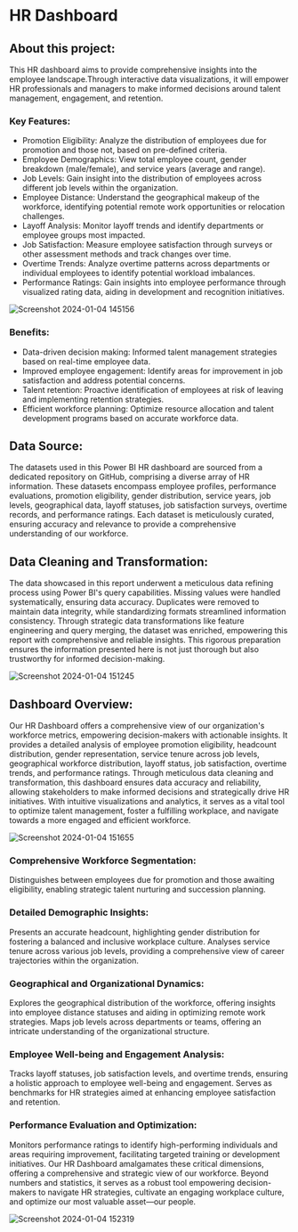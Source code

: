 # HR Dashboard

## About this project: 
This HR dashboard aims to provide comprehensive insights into the employee landscape.Through interactive data visualizations, it will empower HR professionals and managers to make informed decisions around talent management, engagement, and retention.

### Key Features:

* Promotion Eligibility: Analyze the distribution of employees due for promotion and those not, based on pre-defined criteria.
* Employee Demographics: View total employee count, gender breakdown (male/female), and service years (average and range).
* Job Levels: Gain insight into the distribution of employees across different job levels within the organization.
* Employee Distance: Understand the geographical makeup of the workforce, identifying potential remote work opportunities or relocation challenges.
* Layoff Analysis: Monitor layoff trends and identify departments or employee groups most impacted.
* Job Satisfaction: Measure employee satisfaction through surveys or other assessment methods and track changes over time.
* Overtime Trends: Analyze overtime patterns across departments or individual employees to identify potential workload imbalances.
* Performance Ratings: Gain insights into employee performance through visualized rating data, aiding in development and recognition initiatives.

![Screenshot 2024-01-04 145156](https://github.com/rehanRafique2/HR-Dashboard/assets/132441974/71df2747-3f45-414b-a9fb-ce5df46296d6)
### Benefits:

* Data-driven decision making: Informed talent management strategies based on real-time employee data.
* Improved employee engagement: Identify areas for improvement in job satisfaction and address potential concerns.
* Talent retention: Proactive identification of employees at risk of leaving and implementing retention strategies.
* Efficient workforce planning: Optimize resource allocation and talent development programs based on accurate workforce data.

## Data Source:
The datasets used in this Power BI HR dashboard are sourced from a dedicated repository on GitHub, comprising a diverse array of HR information. These datasets encompass employee profiles, performance evaluations, promotion eligibility, gender distribution, service years, job levels, geographical data, layoff statuses, job satisfaction surveys, overtime records, and performance ratings. Each dataset is meticulously curated, ensuring accuracy and relevance to provide a comprehensive understanding of our workforce. 

## Data Cleaning and Transformation:
The data showcased in this report underwent a meticulous data refining process using Power BI's query capabilities. Missing values were handled systematically, ensuring data accuracy. Duplicates were removed to maintain data integrity, while standardizing formats streamlined information consistency. Through strategic data transformations like feature engineering and query merging, the dataset was enriched, empowering this report with comprehensive and reliable insights. This rigorous preparation ensures the information presented here is not just thorough but also trustworthy for informed decision-making.

![Screenshot 2024-01-04 151245](https://github.com/rehanRafique2/HR-Dashboard/assets/132441974/20860a1b-f7cc-42de-9166-06ab734ce4b4)

## Dashboard Overview:
Our HR Dashboard offers a comprehensive view of our organization's workforce metrics, empowering decision-makers with actionable insights. It provides a detailed analysis of employee promotion eligibility, headcount distribution, gender representation, service tenure across job levels, geographical workforce distribution, layoff status, job satisfaction, overtime trends, and performance ratings. Through meticulous data cleaning and transformation, this dashboard ensures data accuracy and reliability, allowing stakeholders to make informed decisions and strategically drive HR initiatives. With intuitive visualizations and analytics, it serves as a vital tool to optimize talent management, foster a fulfilling workplace, and navigate towards a more engaged and efficient workforce.

![Screenshot 2024-01-04 151655](https://github.com/rehanRafique2/HR-Dashboard/assets/132441974/94d09f4a-3baa-4bdc-a412-172e0bf3b6a5)

### Comprehensive Workforce Segmentation:
Distinguishes between employees due for promotion and those awaiting eligibility, enabling strategic talent nurturing and succession planning.

### Detailed Demographic Insights:
Presents an accurate headcount, highlighting gender distribution for fostering a balanced and inclusive workplace culture.
Analyses service tenure across various job levels, providing a comprehensive view of career trajectories within the organization.

### Geographical and Organizational Dynamics:
Explores the geographical distribution of the workforce, offering insights into employee distance statuses and aiding in optimizing remote work strategies.
Maps job levels across departments or teams, offering an intricate understanding of the organizational structure.

### Employee Well-being and Engagement Analysis:
Tracks layoff statuses, job satisfaction levels, and overtime trends, ensuring a holistic approach to employee well-being and engagement.
Serves as benchmarks for HR strategies aimed at enhancing employee satisfaction and retention.

### Performance Evaluation and Optimization:
Monitors performance ratings to identify high-performing individuals and areas requiring improvement, facilitating targeted training or development initiatives.
Our HR Dashboard amalgamates these critical dimensions, offering a comprehensive and strategic view of our workforce. Beyond numbers and statistics, it serves as a robust tool empowering decision-makers to navigate HR strategies, cultivate an engaging workplace culture, and optimize our most valuable asset—our people.

![Screenshot 2024-01-04 152319](https://github.com/rehanRafique2/HR-Dashboard/assets/132441974/ddaa086f-ebe4-4188-950e-b9fc3069f2dd)



  
